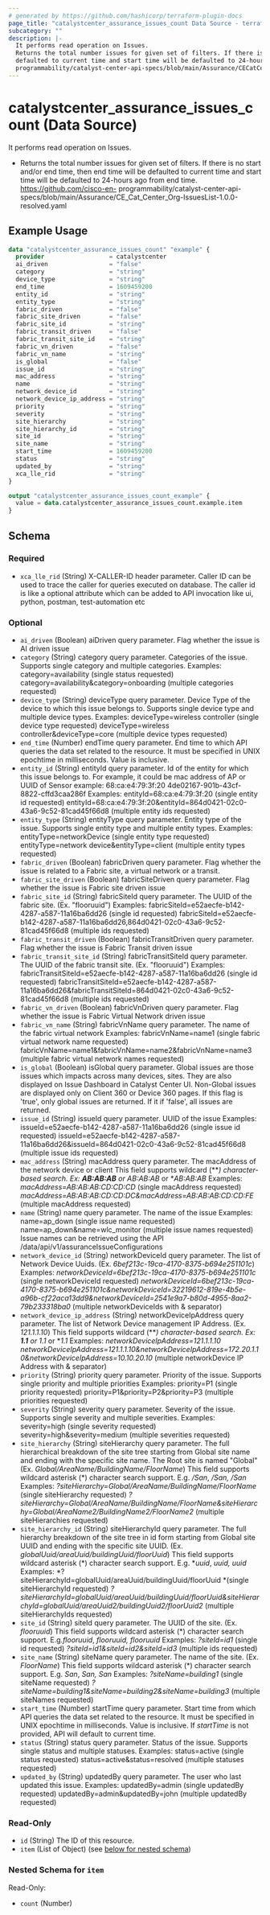 ```yaml
---
# generated by https://github.com/hashicorp/terraform-plugin-docs
page_title: "catalystcenter_assurance_issues_count Data Source - terraform-provider-catalystcenter"
subcategory: ""
description: |-
  It performs read operation on Issues.
  Returns the total number issues for given set of filters. If there is no start and/or end time, then end time will be
  defaulted to current time and start time will be defaulted to 24-hours ago from end time. https://github.com/cisco-en-
  programmability/catalyst-center-api-specs/blob/main/Assurance/CECatCenter_Org-IssuesList-1.0.0-resolved.yaml
---
```


# catalystcenter_assurance_issues_count (Data Source)

It performs read operation on Issues.

- Returns the total number issues for given set of filters. If there is no start and/or end time, then end time will be
defaulted to current time and start time will be defaulted to 24-hours ago from end time. https://github.com/cisco-en-
programmability/catalyst-center-api-specs/blob/main/Assurance/CE_Cat_Center_Org-IssuesList-1.0.0-resolved.yaml

## Example Usage

```terraform
data "catalystcenter_assurance_issues_count" "example" {
  provider                  = catalystcenter
  ai_driven                 = "false"
  category                  = "string"
  device_type               = "string"
  end_time                  = 1609459200
  entity_id                 = "string"
  entity_type               = "string"
  fabric_driven             = "false"
  fabric_site_driven        = "false"
  fabric_site_id            = "string"
  fabric_transit_driven     = "false"
  fabric_transit_site_id    = "string"
  fabric_vn_driven          = "false"
  fabric_vn_name            = "string"
  is_global                 = "false"
  issue_id                  = "string"
  mac_address               = "string"
  name                      = "string"
  network_device_id         = "string"
  network_device_ip_address = "string"
  priority                  = "string"
  severity                  = "string"
  site_hierarchy            = "string"
  site_hierarchy_id         = "string"
  site_id                   = "string"
  site_name                 = "string"
  start_time                = 1609459200
  status                    = "string"
  updated_by                = "string"
  xca_lle_rid               = "string"
}

output "catalystcenter_assurance_issues_count_example" {
  value = data.catalystcenter_assurance_issues_count.example.item
}
```

<!-- schema generated by tfplugindocs -->
## Schema

### Required

- `xca_lle_rid` (String) X-CALLER-ID header parameter. Caller ID can be used to trace the caller for queries executed on database. The caller id is like a optional attribute which can be added to API invocation like ui, python, postman, test-automation etc

### Optional

- `ai_driven` (Boolean) aiDriven query parameter. Flag whether the issue is AI driven issue
- `category` (String) category query parameter. Categories of the issue. Supports single category and multiple categories. Examples: category=availability (single status requested) category=availability&category=onboarding (multiple categories requested)
- `device_type` (String) deviceType query parameter. Device Type of the device to which this issue belongs to. Supports single device type and multiple device types. Examples: deviceType=wireless controller (single device type requested) deviceType=wireless controller&deviceType=core (multiple device types requested)
- `end_time` (Number) endTime query parameter. End time to which API queries the data set related to the resource. It must be specified in UNIX epochtime in milliseconds. Value is inclusive.
- `entity_id` (String) entityId query parameter. Id of the entity for which this issue belongs to. For example, it
    could be mac address of AP or UUID of Sensor
  example: 68:ca:e4:79:3f:20 4de02167-901b-43cf-8822-cffd3caa286f
Examples: entityId=68:ca:e4:79:3f:20 (single entity id requested) entityId=68:ca:e4:79:3f:20&entityId=864d0421-02c0-43a6-9c52-81cad45f66d8 (multiple entity ids requested)
- `entity_type` (String) entityType query parameter. Entity type of the issue. Supports single entity type and multiple entity types. Examples: entityType=networkDevice (single entity type requested) entityType=network device&entityType=client (multiple entity types requested)
- `fabric_driven` (Boolean) fabricDriven query parameter. Flag whether the issue is related to a Fabric site, a virtual network or a transit.
- `fabric_site_driven` (Boolean) fabricSiteDriven query parameter. Flag whether the issue is Fabric site driven issue
- `fabric_site_id` (String) fabricSiteId query parameter. The UUID of the fabric site. (Ex. "flooruuid") Examples: fabricSiteId=e52aecfe-b142-4287-a587-11a16ba6dd26 (single id requested) fabricSiteId=e52aecfe-b142-4287-a587-11a16ba6dd26,864d0421-02c0-43a6-9c52-81cad45f66d8 (multiple ids requested)
- `fabric_transit_driven` (Boolean) fabricTransitDriven query parameter. Flag whether the issue is Fabric Transit driven issue
- `fabric_transit_site_id` (String) fabricTransitSiteId query parameter. The UUID of the fabric transit site. (Ex. "flooruuid") Examples: fabricTransitSiteId=e52aecfe-b142-4287-a587-11a16ba6dd26 (single id requested) fabricTransitSiteId=e52aecfe-b142-4287-a587-11a16ba6dd26&fabricTransitSiteId=864d0421-02c0-43a6-9c52-81cad45f66d8 (multiple ids requested)
- `fabric_vn_driven` (Boolean) fabricVnDriven query parameter. Flag whether the issue is Fabric Virtual Network driven issue
- `fabric_vn_name` (String) fabricVnName query parameter. The name of the fabric virtual network Examples: fabricVnName=name1 (single fabric virtual network name requested) fabricVnName=name1&fabricVnName=name2&fabricVnName=name3 (multiple fabric virtual network names requested)
- `is_global` (Boolean) isGlobal query parameter. Global issues are those issues which impacts across many devices, sites. They are also displayed on Issue Dashboard in Catalyst Center UI. Non-Global issues are displayed only on Client 360 or Device 360 pages. If this flag is 'true', only global issues are returned. If it if 'false', all issues are returned.
- `issue_id` (String) issueId query parameter. UUID of the issue Examples: issueId=e52aecfe-b142-4287-a587-11a16ba6dd26 (single issue id requested) issueId=e52aecfe-b142-4287-a587-11a16ba6dd26&issueId=864d0421-02c0-43a6-9c52-81cad45f66d8 (multiple issue ids requested)
- `mac_address` (String) macAddress query parameter. The macAddress of the network device or client This field supports wildcard (***) character-based search.  Ex: **AB:AB:AB** or *AB:AB:AB** or **AB:AB:AB* Examples:
*macAddress=AB:AB:AB:CD:CD:CD* (single macAddress requested)
*macAddress=AB:AB:AB:CD:CD:DC&macAddress=AB:AB:AB:CD:CD:FE* (multiple macAddress requested)
- `name` (String) name query parameter. The name of the issue Examples: name=ap_down (single issue name requested) name=ap_down&name=wlc_monitor (multiple issue names requested) Issue names can be retrieved using the API /data/api/v1/assuranceIssueConfigurations
- `network_device_id` (String) networkDeviceId query parameter. The list of Network Device Uuids. (Ex. *6bef213c-19ca-4170-8375-b694e251101c*)
Examples:
*networkDeviceId=6bef213c-19ca-4170-8375-b694e251101c* (single networkDeviceId requested)
*networkDeviceId=6bef213c-19ca-4170-8375-b694e251101c&networkDeviceId=32219612-819e-4b5e-a96b-cf22aca13dd9&networkDeviceId=2541e9a7-b80d-4955-8aa2-79b233318ba0* (multiple networkDeviceIds with & separator)
- `network_device_ip_address` (String) networkDeviceIpAddress query parameter. The list of Network Device management IP Address. (Ex. *121.1.1.10*)
This field supports wildcard (***) character-based search.  Ex: **1.1** or *1.1** or **1.1*
Examples:
*networkDeviceIpAddress=121.1.1.10*
*networkDeviceIpAddress=121.1.1.10&networkDeviceIpAddress=172.20.1.10&networkDeviceIpAddress=10.10.20.10* (multiple networkDevice IP Address with & separator)
- `priority` (String) priority query parameter. Priority of the issue. Supports single priority and multiple priorities Examples: priority=P1 (single priority requested) priority=P1&priority=P2&priority=P3 (multiple priorities requested)
- `severity` (String) severity query parameter. Severity of the issue. Supports single severity and multiple severities. Examples: severity=high (single severity requested) severity=high&severity=medium (multiple severities requested)
- `site_hierarchy` (String) siteHierarchy query parameter. The full hierarchical breakdown of the site tree starting from Global site name and ending with the specific site name. The Root site is named "Global" (Ex. *Global/AreaName/BuildingName/FloorName*)
This field supports wildcard asterisk (*) character search support. E.g. */San*, */San, /San*
Examples:
*?siteHierarchy=Global/AreaName/BuildingName/FloorName* (single siteHierarchy requested)
*?siteHierarchy=Global/AreaName/BuildingName/FloorName&siteHierarchy=Global/AreaName2/BuildingName2/FloorName2* (multiple siteHierarchies requested)
- `site_hierarchy_id` (String) siteHierarchyId query parameter. The full hierarchy breakdown of the site tree in id form starting from Global site UUID and ending with the specific site UUID. (Ex. *globalUuid/areaUuid/buildingUuid/floorUuid*)
This field supports wildcard asterisk (*) character search support. E.g. **uuid*, *uuid, uuid*
Examples:
*?siteHierarchyId=globalUuid/areaUuid/buildingUuid/floorUuid *(single siteHierarchyId requested)
*?siteHierarchyId=globalUuid/areaUuid/buildingUuid/floorUuid&siteHierarchyId=globalUuid/areaUuid2/buildingUuid2/floorUuid2* (multiple siteHierarchyIds requested)
- `site_id` (String) siteId query parameter. The UUID of the site. (Ex. *flooruuid*)
This field supports wildcard asterisk (*) character search support. E.g.*flooruuid*, *flooruuid, flooruuid*
Examples:
*?siteId=id1* (single id requested)
*?siteId=id1&siteId=id2&siteId=id3* (multiple ids requested)
- `site_name` (String) siteName query parameter. The name of the site. (Ex. *FloorName*)
This field supports wildcard asterisk (*) character search support. E.g. *San*, *San, San*
Examples:
*?siteName=building1* (single siteName requested)
*?siteName=building1&siteName=building2&siteName=building3* (multiple siteNames requested)
- `start_time` (Number) startTime query parameter. Start time from which API queries the data set related to the resource. It must be specified in UNIX epochtime in milliseconds. Value is inclusive.
If *startTime* is not provided, API will default to current time.
- `status` (String) status query parameter. Status of the issue. Supports single status and multiple statuses. Examples: status=active (single status requested) status=active&status=resolved (multiple statuses requested)
- `updated_by` (String) updatedBy query parameter. The user who last updated this issue. Examples: updatedBy=admin (single updatedBy requested) updatedBy=admin&updatedBy=john (multiple updatedBy requested)

### Read-Only

- `id` (String) The ID of this resource.
- `item` (List of Object) (see [below for nested schema](#nestedatt--item))

<a id="nestedatt--item"></a>
### Nested Schema for `item`

Read-Only:

- `count` (Number)
